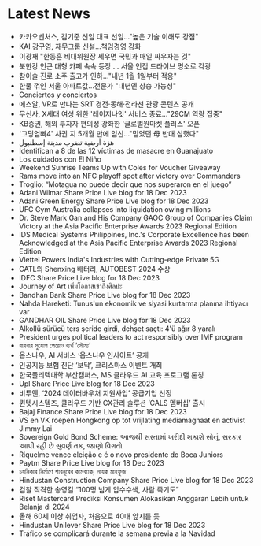 # Latest News
-  카카오벤처스, 김기준 신임 대표 선임…"높은 기술 이해도 강점"
-  KAI 강구영, 재무그룹 신설…책임경영 강화
-  이광재 "한동훈 비대위원장 세우면 국민과 매일 싸우자는 것"
-  북한강 인근 대형 카페 속속 등장 … 서울 인접 드라이브 명소로 각광
-  참이슬·진로 소주 출고가 인하…"내년 1월 1일부터 적용"
-  한풀 꺾인 서울 아파트값…전문가 "내년엔 상승 가능성"
-  Conciertos y conciertos
-  에스알, VR로 만나는 SRT 경전·동해·전라선 관광 콘텐츠 공개
-  무신사, X세대 여성 위한 '레이지나잇' 서비스 종료…"29CM 역량 집중"
-  KB증권, 해외 투자자 편의성 강화한 '글로벌원마켓 플러스' 오픈
-  '고딩엄빠4' 사귄 지 5개월 만에 임신…"믿었던 母 반대 심했다"
-  هزة أرضية تضرب مدينة إسطنبول
-  Identifican a 8 de las 12 víctimas de masacre en Guanajuato
-  Los cuidados con El Niño
-  Weekend Sunrise Teams Up with Coles for Voucher Giveaway
-  Rams move into an NFC playoff spot after victory over Commanders
-  Troglio: “Motagua no puede decir que nos superaron en el juego”
-  Adani Wilmar Share Price Live blog for 18 Dec 2023
-  Adani Green Energy Share Price Live blog for 18 Dec 2023
-  UFC Gym Australia collapses into liquidation owing millions
-  Dr. Steve Mark Gan and His Company GAOC Group of Companies Claim Victory at the Asia Pacific Enterprise Awards 2023 Regional Edition
-  IDS Medical Systems Philippines, Inc.'s Corporate Excellence has been Acknowledged at the Asia Pacific Enterprise Awards 2023 Regional Edition
-  Viettel Powers India's Industries with Cutting-edge Private 5G
-  CATL의 Shenxing 배터리, AUTOBEST 2024 수상
-  IDFC Share Price Live blog for 18 Dec 2023
-  Journey of Art เพิ่มโอกาสเข้าถึงศิลปะ
-  Bandhan Bank Share Price Live blog for 18 Dec 2023
-  Nahda Hareketi: Tunus'un ekonomik ve siyasi kurtarma planına ihtiyacı var
-  GANDHAR OIL Share Price Live blog for 18 Dec 2023
-  Alkollü sürücü ters şeride girdi, dehşet saçtı: 4'ü ağır 8 yaralı
-  President urges political leaders to act responsibly over IMF program
-  বারবার সুযোগ পেয়েও ব্যর্থ ‘সৌম্য’
-  옵스나우, AI 서비스 ‘옵스나우 인사이트’ 공개
-  인공지능 보험 진단 ‘보닥’, 크리스마스 이벤트 개최
-  한국폴리텍대학 부산캠퍼스, MS 클라우드 AI 교육 프로그램 론칭
-  Upl Share Price Live blog for 18 Dec 2023
-  비투엔, ‘2024 데이터바우처 지원사업’ 공급기업 선정
-  퀸텟시스템즈, 클라우드 기반 CX관리 솔루션 ‘CALS 멤버십’ 출시
-  Bajaj Finance Share Price Live blog for 18 Dec 2023
-  VS en VK roepen Hongkong op tot vrijlating mediamagnaat en activist Jimmy Lai
-  Sovereign Gold Bond Scheme: આજથી સસ્તામાં ખરીદી શકાશે સોનું, સરકાર આપી રહી છે સુવર્ણ તક, જાણો વિગતો
-  Riquelme vence eleição e é o novo presidente do Boca Juniors
-  Paytm Share Price Live blog for 18 Dec 2023
-  চয়নিকার নির্মাণে শাবনূরের কামব্যাক, নায়ক মাহফুজ
-  Hindustan Construction Company Share Price Live blog for 18 Dec 2023
-  검찰 직격한 송영길 “100명 넘게 압수수색, 사람 죽기도”
-  Riset Mastercard Prediksi Konsumen Alokasikan Anggaran Lebih untuk Belanja di 2024
-  올해 60세 이상 취업자, 처음으로 40대 앞지를 듯
-  Hindustan Unilever Share Price Live blog for 18 Dec 2023
-  Tráfico se complicará durante la semana previa a la Navidad
